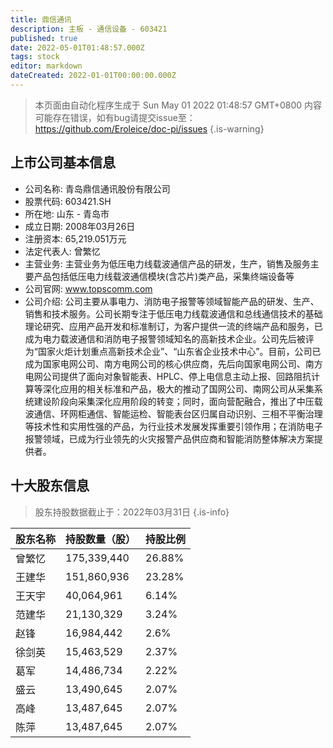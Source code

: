 ```yaml
---
title: 鼎信通讯
description: 主板 - 通信设备 - 603421
published: true
date: 2022-05-01T01:48:57.000Z
tags: stock
editor: markdown
dateCreated: 2022-01-01T00:00:00.000Z
---
```


> 本页面由自动化程序生成于 Sun May 01 2022 01:48:57 GMT+0800
> 内容可能存在错误，如有bug请提交issue至：https://github.com/Eroleice/doc-pi/issues
{.is-warning}

## 上市公司基本信息
- 公司名称: 青岛鼎信通讯股份有限公司
- 股票代码: 603421.SH
- 所在地: 山东 - 青岛市
- 成立日期: 2008年03月26日
- 注册资本: 65,219.051万元
- 法定代表人: 曾繁忆
- 主营业务: 主营业务为低压电力线载波通信产品的研发，生产，销售及服务主要产品包括低压电力线载波通信模块(含芯片)类产品，采集终端设备等
- 公司官网: www.topscomm.com
- 公司介绍: 公司主要从事电力、消防电子报警等领域智能产品的研发、生产、销售和技术服务。公司长期专注于低压电力线载波通信和总线通信技术的基础理论研究、应用产品开发和标准制订，为客户提供一流的终端产品和服务，已成为电力载波通信和消防电子报警领域知名的高新技术企业。公司先后被评为“国家火炬计划重点高新技术企业”、“山东省企业技术中心”。目前，公司已成为国家电网公司、南方电网公司的核心供应商，先后向国家电网公司、南方电网公司提供了面向对象智能表、HPLC、停上电信息主动上报、回路阻抗计算等深化应用的相关标准和产品，极大的推动了国网公司、南网公司从采集系统建设阶段向采集深化应用阶段的转变；同时，面向营配融合，推出了中压载波通信、环网柜通信、智能运检、智能表台区归属自动识别、三相不平衡治理等技术性和实用性强的产品，为行业技术发展发挥重要引领作用；在消防电子报警领域，已成为行业领先的火灾报警产品供应商和智能消防整体解决方案提供者。


## 十大股东信息
> 股东持股数据截止于：2022年03月31日
{.is-info}

| 股东名称 | 持股数量（股） | 持股比例 |
| --- | --- | --- |
| 曾繁忆 | 175,339,440 | 26.88% |
| 王建华 | 151,860,936 | 23.28% |
| 王天宇 | 40,064,961 | 6.14% |
| 范建华 | 21,130,329 | 3.24% |
| 赵锋 | 16,984,442 | 2.6% |
| 徐剑英 | 15,463,529 | 2.37% |
| 葛军 | 14,486,734 | 2.22% |
| 盛云 | 13,490,645 | 2.07% |
| 高峰 | 13,487,645 | 2.07% |
| 陈萍 | 13,487,645 | 2.07% |




